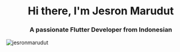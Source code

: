 <h1 align="center">Hi there, I'm Jesron Marudut</h1>
<h3 align="center">A passionate Flutter Developer from Indonesian</h3>
<p align="left"> <img src="https://komarev.com/ghpvc/?username=jesronmarudut&label=Profile%20views&color=0e75b6&style=flat" alt="jesronmarudut" /> </p>
